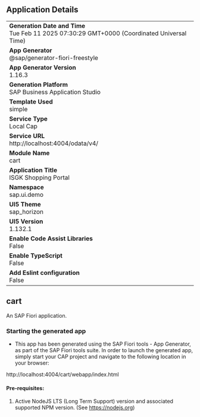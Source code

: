 ## Application Details
|               |
| ------------- |
|**Generation Date and Time**<br>Tue Feb 11 2025 07:30:29 GMT+0000 (Coordinated Universal Time)|
|**App Generator**<br>@sap/generator-fiori-freestyle|
|**App Generator Version**<br>1.16.3|
|**Generation Platform**<br>SAP Business Application Studio|
|**Template Used**<br>simple|
|**Service Type**<br>Local Cap|
|**Service URL**<br>http://localhost:4004/odata/v4/|
|**Module Name**<br>cart|
|**Application Title**<br>ISGK Shopping Portal|
|**Namespace**<br>sap.ui.demo|
|**UI5 Theme**<br>sap_horizon|
|**UI5 Version**<br>1.132.1|
|**Enable Code Assist Libraries**<br>False|
|**Enable TypeScript**<br>False|
|**Add Eslint configuration**<br>False|

## cart

An SAP Fiori application.

### Starting the generated app

-   This app has been generated using the SAP Fiori tools - App Generator, as part of the SAP Fiori tools suite.  In order to launch the generated app, simply start your CAP project and navigate to the following location in your browser:

http://localhost:4004/cart/webapp/index.html

#### Pre-requisites:

1. Active NodeJS LTS (Long Term Support) version and associated supported NPM version.  (See https://nodejs.org)


